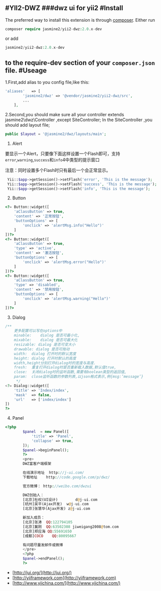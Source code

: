 #YII2-DWZ
###dwz ui for yii2
#Install
------------

The preferred way to install this extension is through [composer](http://getcomposer.org/download/).
Either run

```php
composer require jasmine2/yii2-dwz:2.0.x-dev
```

or add 

```php
jasmine2/yii2-dwz:2.0.x-dev
```

to the require-dev section of your `composer.json` file.
#Useage
---

1.First,add alias to you config file,like this:

```php
'aliases'   => [
        'jasmine2/dwz' => '@vendor/jasmine2/yii2-dwz/src',
        ...
    ],
```

2.Second,you should make sure all your controller extends jasmine2\dwz\Controller ,except SiteController;
In the SiteController ,you should add layout file;

```php
public $layout = '@jasmine2/dwz/layouts/main';
```

1. Alert

要显示一个Alert，只要像下面这样设置一个Flash即可，支持`error`,`warning`,`success`和`info`4中类型的提示窗口

注意：同时设置多个Flash时只有最后一个会正常显示。

```php
 Yii::$app->getSession()->setFlash('error', 'This is the message');
 Yii::$app->getSession()->setFlash('success', 'This is the message');
 Yii::$app->getSession()->setFlash('info', 'This is the message');
```

2. Button

```php
<?= Button::widget([
	'aClassButton' => true,
	'content' => '正常按钮',
	'buttonOptions' => [
		'onclick' => 'alertMsg.info("Hello")'
	]
])?>
<?= Button::widget([
	'aClassButton' => true,
	'type' => 'active',
	'content' => '激活按钮',
	'buttonOptions' => [
		'onclick' => 'alertMsg.error("Hello")'
	]
])?>
<?= Button::widget([
	'aClassButton' => true,
	'type' => 'disabled',
	'content' => '禁用按钮',
	'buttonOptions' => [
		'onclick' => 'alertMsg.warning("Hello")'
	]
])?>
```

3. Dialog

```php
/**
	更多配置可以写在options中
	minable:	dialog 是否可最小化,
	mixable:	dialog 是否可最大化
	resizable: dialog 是否可变大小
	drawable: dialog 是否可拖动
	width:	dialog 打开时的默认宽度
	height:	dialog 打开时默认的高度
	width,height分别打开dialog时的宽度与高度.
	fresh:	重复打开dialog时是否重新载入数据,默认值true,
	close:	关闭dialog时的监听函数,需要有boolean类型的返回值,
	param:	close监听函数的参数列表,以json格式表示,例{msg:’message’}
	 */
<?= Dialog::widget([
	'title' => 'Index/index',
	'mask'  => false,
	'url'   => ['index/index']
])
?>
```

4. Panel

```php
<?php
		$panel  = new Panel([
			'title' => 'Panel',
			'collapse' => true,
		]);
		$panel->beginPanel();
		?>
		<pre>
		DWZ富客户端框架

		在线演示地址	http://j-ui.com/
		下载地址	http://code.google.com/p/dwz/

		官方微博： http://weibo.com/dwzui

		DWZ创始人：
		[北京]杜权(UI设计)		d@j-ui.com
		[杭州]吴平(Ajax开发)	w@j-ui.com
		[北京]张慧华(Ajax开发)	z@j-ui.com

		新加入成员：
		[北京]张涛	QQ:122794105
		[北京]冀刚	QQ:63502308	jiweigang2008@tom.com
		[北京]郑应海	QQ:55691650
		[成都]COCO	QQ:80095667

		有问题尽量发邮件或微博
		</pre>
		<?php
		$panel->endPanel();
		?>
```

* [http://jui.org/](http://jui.org/)
* [http://yiiframework.com](http://yiiframework.com)
* [http://www.yiichina.com/](http://www.yiichina.com/)
